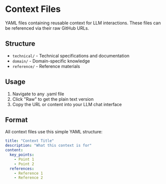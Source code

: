 # Context Files

YAML files containing reusable context for LLM interactions. These files can be referenced via their raw GitHub URLs.

## Structure

- `technical/` - Technical specifications and documentation
- `domain/` - Domain-specific knowledge
- `reference/` - Reference materials

## Usage

1. Navigate to any .yaml file
2. Click "Raw" to get the plain text version
3. Copy the URL or content into your LLM chat interface

## Format

All context files use this simple YAML structure:

```yaml
title: "Context Title"
description: "What this context is for"
content:
  key_points:
    - Point 1
    - Point 2
  references:
    - Reference 1
    - Reference 2
``` 
